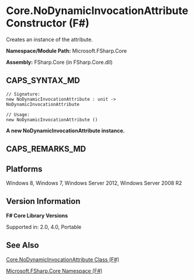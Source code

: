 # Core.NoDynamicInvocationAttribute Constructor (F#)

Creates an instance of the attribute.

**Namespace/Module Path:** Microsoft.FSharp.Core

**Assembly:** FSharp.Core (in FSharp.Core.dll)


## CAPS_SYNTAX_MD

```
// Signature:
new NoDynamicInvocationAttribute : unit -> NoDynamicInvocationAttribute

// Usage:
new NoDynamicInvocationAttribute ()
```
**A new NoDynamicInvocationAttribute instance.**
## CAPS_REMARKS_MD

## Platforms
Windows 8, Windows 7, Windows Server 2012, Windows Server 2008 R2


## Version Information
**F# Core Library Versions**

Supported in: 2.0, 4.0, Portable




## See Also
[Core.NoDynamicInvocationAttribute Class &#40;F&#35;&#41;](Core.NoDynamicInvocationAttribute+Class+%28F%23%29.md)

[Microsoft.FSharp.Core Namespace &#40;F&#35;&#41;](Microsoft.FSharp.Core+Namespace+%28F%23%29.md)

